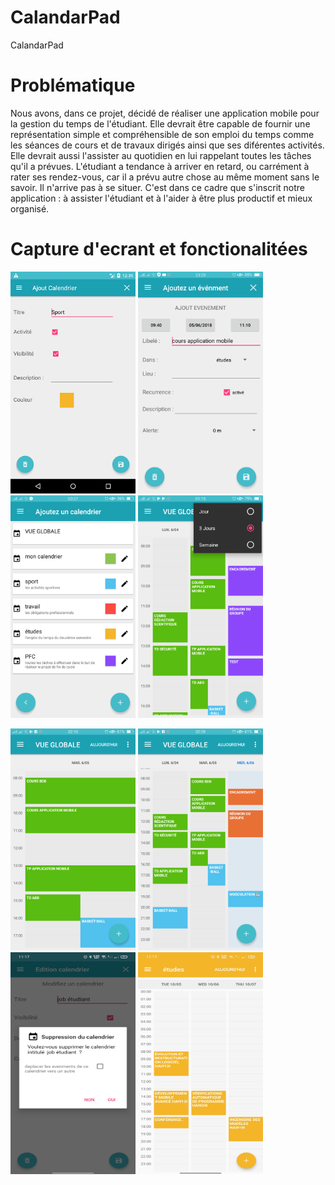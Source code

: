 # CalandarPad
CalandarPad

# Problématique
Nous avons, dans ce projet, décidé de réaliser une application mobile pour la gestion du temps
de l'étudiant. Elle devrait être capable de fournir une représentation simple et compréhensible
de son emploi du temps comme les séances de cours et de travaux dirigés ainsi que ses diférentes
activités. Elle devrait aussi l'assister au quotidien en lui rappelant toutes les tâches qu'il a prévues.
L'étudiant a tendance à arriver en retard, ou carrément à rater ses rendez-vous, car il a prévu
autre chose au même moment sans le savoir. Il n'arrive pas à se situer. C'est dans ce cadre que
s'inscrit notre application : à assister l'étudiant et à l'aider à être plus productif et mieux organisé.

# Capture d'ecrant et fonctionalitées 
<p float="left">
  <img src="/images/addcalendar.png" width="200" />
  <img src="/images/addevent.png" width="200" /> 
  <img src="/images/ajout_calendrier.png" width="200" />
   <img src="/images/menu_droite.png" width="200" />
</p>

<p float="left">
  <img src="/images/vue_ajourdui.png" width="200" />
  <img src="/images/vue_3jrs.png" width="200" /> 
  <img src="/images/supp.jpg" width="200"  height = 355/>
  <img src="/images/selected_week.jpg" width="200"  height = 355 />
</p>





